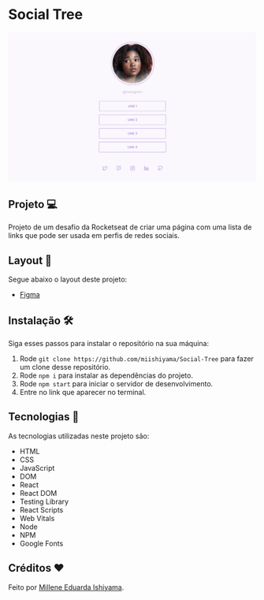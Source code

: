 # Social Tree
![preview](./preview/Social-Tree.png)

## Projeto 💻
Projeto de um desafio da Rocketseat de criar uma página com uma lista de links que pode ser usada em perfis de redes sociais.

## Layout 🔖
Segue abaixo o layout deste projeto:
- [Figma](https://www.figma.com/file/zz8QxNrvfZxVr6xxQeQ8yj/DD-%2F-Social-links-(Copy)?t=IcxEa5MMqiZlpKuA-6)

## Instalação 🛠
Siga esses passos para instalar o repositório na sua máquina:
1. Rode `git clone https://github.com/miishiyama/Social-Tree` para fazer um clone desse repositório.
2. Rode `npm i` para instalar as dependências do projeto.
3. Rode `npm start` para iniciar o servidor de desenvolvimento.
4. Entre no link que aparecer no terminal.

## Tecnologias 🚀
As tecnologias utilizadas neste projeto são:
- HTML
- CSS
- JavaScript
- DOM
- React
- React DOM
- Testing Library
- React Scripts
- Web Vitals
- Node
- NPM
- Google Fonts

## Créditos ❤️
Feito por [Millene Eduarda Ishiyama](https://github.com/miishiyama/).
